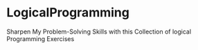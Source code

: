 # LogicalProgramming
Sharpen My Problem-Solving Skills with this Collection of logical Programming Exercises
